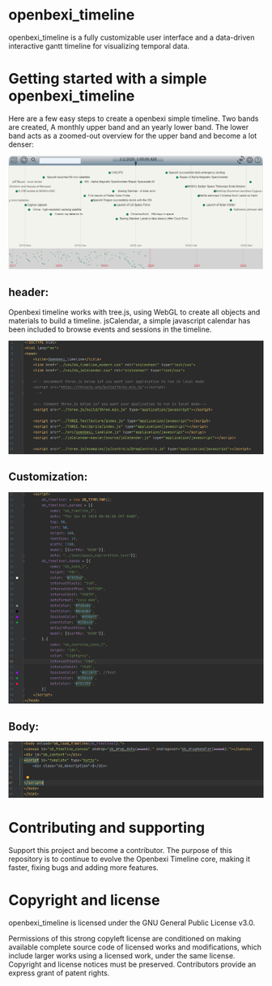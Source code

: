 # openbexi_timeline
openbexi_timeline is a fully customizable user interface and a data-driven interactive gantt timeline for visualizing temporal data.

# Getting started with a simple openbexi_timeline 
Here are a few easy steps to create a openbexi simple timeline. 
Two bands are created, A monthly upper band and an yearly lower band. The lower band acts as a zoomed-out overview for the upper band and become a lot denser:

<img src="https://raw.githubusercontent.com/arcazj/openbexi_timeline/master/doc/openbexi_timeline_space_exploration.PNG" />

## header:
Openbexi timeline works with tree.js, using WebGL to create all objects and materials to build a timeline. 
jsCalendar, a simple javascript calendar has been included to browse events and sessions in the timeline.

<img src="https://raw.githubusercontent.com/arcazj/openbexi_timeline/master/doc/openbexi_timeline_space_exploration_header.PNG" />

## Customization:

<img src="https://raw.githubusercontent.com/arcazj/openbexi_timeline/master/doc/openbexi_timeline_space_exploration_configuration.PNG" />

## Body:

<img src="https://raw.githubusercontent.com/arcazj/openbexi_timeline/master/doc/openbexi_timeline_space_exploration_body.PNG" />

# Contributing and supporting
Support this project and become a contributor.
The purpose of this repository is to continue to evolve the Openbexi Timeline core, making it faster, fixing bugs and adding more features. 

# Copyright and license
openbexi_timeline is licensed under the GNU General Public License v3.0.

Permissions of this strong copyleft license are conditioned on making available complete source code of licensed works and modifications, which include larger works using a licensed work, under the same license. Copyright and license notices must be preserved. Contributors provide an express grant of patent rights.

